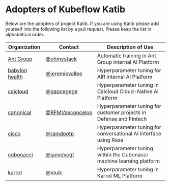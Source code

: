 # Adopters of Kubeflow Katib

Below are the adopters of project Katib. If you are using Katib
please add yourself into the following list by a pull request.
Please keep the list in alphabetical order.

| Organization | Contact | Description of Use |
| ------------ | ------- | ------------------ |
| [Ant Group](https://www.antgroup.com/) |[@ohmystack](https://github.com/ohmystack) | Automatic training in Ant Group internal AI Platform |
| [babylon health](https://www.babylonhealth.com/) |[@jeremievallee](https://github.com/jeremievallee) | Hyperparameter tuning for AIR internal AI Platform |
| [caicloud](https://caicloud.io/) |[@gaocegege](https://github.com/gaocegege) | Hyperparameter tuning in Caicloud Cloud-Native AI Platform |
| [canonical](https://ubuntu.com/) |[@RFMVasconcelos](https://github.com/rfmvasconcelos) | Hyperparameter tuning for customer projects in Defense and Fintech |
| [cisco](https://cisco.com/) |[@ramdootp](https://github.com/ramdootp) | Hyperparameter tuning for conversational AI interface using Rasa |
| [cubonacci](https://www.cubonacci.com) |[@janvdvegt](https://github.com/janvdvegt) | Hyperparameter tuning within the Cubonacci machine learning platform |
| [karrot](https://uk.karrotmarket.com/) |[@muik](https://github.com/muik) | Hyperparameter tuning in Karrot ML Platform |
